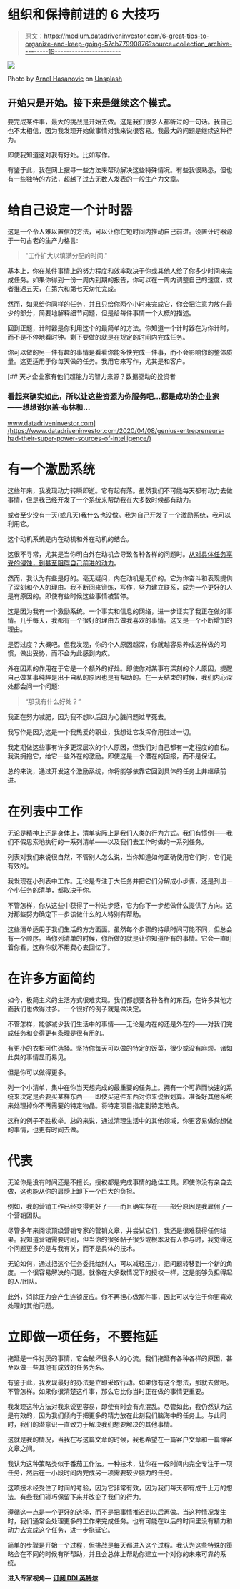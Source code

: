 # 组织和保持前进的 6 大技巧

> 原文：<https://medium.datadriveninvestor.com/6-great-tips-to-organize-and-keep-going-57cb77990876?source=collection_archive---------19----------------------->

![](img/0c43769cd203b22783fd303f94245b19.png)

Photo by [Arnel Hasanovic](https://unsplash.com/@arnelhasanovic?utm_source=medium&utm_medium=referral) on [Unsplash](https://unsplash.com?utm_source=medium&utm_medium=referral)

## 开始只是开始。接下来是继续这个模式。

要完成某件事，最大的挑战是开始去做。这是我们很多人都听过的一句话。我自己也不太相信，因为我发现开始做事情对我来说很容易。我最大的问题是继续这种行为。

即使我知道这对我有好处。比如写作。

有鉴于此，我在网上搜寻一些方法来帮助解决这些特殊情况。有些我很熟悉，但也有一些独特的方法，超越了过去无数人发表的一般生产力文章。

# 给自己设定一个计时器

这是一个令人难以置信的方法，可以让你在短时间内推动自己前进。设置计时器源于一句古老的生产力格言:

> "工作扩大以填满分配的时间."

基本上，你在某件事情上的努力程度和效率取决于你或其他人给了你多少时间来完成任务。如果你得到一份一周内到期的报告，你可以在一周内调整自己的速度，或者推迟五天，在第六和第七天匆忙完成。

然而，如果给你同样的任务，并且只给你两个小时来完成它，你会把注意力放在最少的部分，简要地解释细节问题，但是给每件事情一个大概的描述。

回到正题，计时器是你利用这个的最简单的方法。你知道一个计时器在为你计时，而不是不停地看时钟。剩下要做的就是在规定的时间内完成任务。

你可以做的另一件有趣的事情是看看你能多快完成一件事，而不会影响你的整体质量。这更适用于你每天做的任务。我用它来写作，尤其是和客户。

[](https://www.datadriveninvestor.com/2020/04/08/genius-entrepreneurs-had-their-super-power-sources-of-intelligence/) [## 天才企业家有他们超能力的智力来源？数据驱动的投资者

### 看起来确实如此，所以让这些资源为你服务吧...都是成功的企业家——想想谢尔盖·布林和…

www.datadriveninvestor.com](https://www.datadriveninvestor.com/2020/04/08/genius-entrepreneurs-had-their-super-power-sources-of-intelligence/) 

# 有一个激励系统

这些年来，我发现动力转瞬即逝。它有起有落。虽然我们不可能每天都有动力去做事情，但是我已经开发了一个系统来帮助我在大多数时候都有动力。

或者至少没有一天(或几天)我什么也没做。我为自己开发了一个激励系统，我可以利用它。

这个动机系统是内在动机和外在动机的结合。

这很不寻常，尤其是当你明白外在动机会导致各种各样的问题时。[从对具体任务享受的侵蚀，到甚至阻碍自己前进的动力](https://procrastination.com/blog/26/drawbacks-of-extrinsic-motivation#:~:text=Unfortunately%2C%20extrinsic%20motivation%20can%20also,rewards%20can%20reduce%20intrinsic%20motivation.)。

然而，我认为有些是好的。毫无疑问，内在动机是无价的。它为你奋斗和表现提供了深刻和个人的理由。我不断回来锻炼，写作，努力建立联系，成为一个更好的人是有原因的。即使有些时候这些事情被暂停。

这是因为我有一个激励系统。一个事实和信息的网络，进一步证实了我正在做的事情。几乎每天，我都有一个很好的理由去做我喜欢的事情。这又是一个不断增加的理由。

是否过度？大概吧。但我发现，你的个人原因越深，你就越容易养成这样做的习惯，做出妥协，而不会为此感到内疚。

外在因素的作用在于它是一个额外的好处。即使你对某事有深刻的个人原因，提醒自己做某事纯粹是出于自私的原因也是有帮助的。在一天结束的时候，我们内心深处都会问一个问题:

> “那我有什么好处？”

我正在努力减肥，因为我不想以后因为心脏问题过早死去。

我写作是因为这是一个我热爱的职业，我想让它发挥作用胜过一切。

我定期做这些事有许多更深层次的个人原因，但我们对自己都有一定程度的自私。我说拥抱它，给它一些外在的激励。即使这是一个潜在的回报，而不是保证。

总的来说，通过开发这个激励系统，你将能够依靠它回到具体的任务上并继续前进。

# 在列表中工作

无论是精神上还是身体上，清单实际上是我们人类的行为方式。我们有惯例——我们不假思索地执行的一系列清单——以及我们去工作时做的一系列任务。

列表对我们来说很自然，不管别人怎么说，当你知道如何正确使用它们时，它们是有效的。

我发现在小列表中工作。无论是专注于大任务并把它们分解成小步骤，还是列出一个小任务的清单，都取决于你。

不管怎样，你从这些中获得了一种进步感，它为你下一步想做什么提供了方向。这对那些努力确定下一步该做什么的人特别有帮助。

这些清单适用于我们生活的方方面面。虽然每个步骤的持续时间可能不同，但总会有一个顺序。当你列清单的时候，你所做的就是让你知道所有的事情。它会一直盯着你看，这样你就不用费心去回忆了。

# 在许多方面简约

如今，极简主义的生活方式很难实现。我们都想要各种各样的东西，在许多其他方面我们也做得过多。一个很好的例子就是做决定。

不管怎样，能够减少我们生活中的事情——无论是内在的还是外在的——对我们完成任务和变得更有条理是很有用的。

有更小的衣柜可供选择。坚持你每天可以做的特定的饭菜，很少或没有麻烦。诸如此类的事情显而易见。

但是你可以做得更多。

列一个小清单，集中在你当天想完成的最重要的任务上。拥有一个可靠而快速的系统来决定是否要买某样东西——即使买这件东西对你来说很划算。准备好其他系统来处理掉你不再需要的特定物品。将特定项目指定到特定地点。

这样的例子不胜枚举。总的来说，通过清理生活中的其他领域，你更容易做你想做的事情，也更有时间去做。

# 代表

无论你是没有时间还是不擅长，授权都是完成事情的绝佳工具。即使你没有亲自去做，这也能从你的肩膀上卸下一个巨大的负担。

例如，我的营销工作已经变得更好了——而且确实存在——部分原因是我雇佣了一个营销团队。

尽管多年来阅读顶级营销专家的营销文章，并尝试它们，我还是很难获得任何结果。我知道营销需要时间，但当你的很多帖子很少或根本没有人参与时，我觉得这个问题更多的是与我有关，而不是具体的技术。

无论如何，通过把这个任务委托给别人，可以减轻压力，把问题转移到一个新的角度。一个很容易解决的问题。就像在大多数情况下的授权一样，这是能够负担得起的人/团队。

此外，消除压力会产生连锁反应。你不再担心做那件事，因此可以专注于你更喜欢处理的其他问题。

# 立即做一项任务，不要拖延

拖延是一件讨厌的事情，它会破坏很多人的心流。我们拖延有各种各样的原因，甚至以做一些其他有成效的任务为名。

有鉴于此，我发现最好的办法是立即采取行动。如果你有这个想法，那就去做吧。不管怎样。如果你很清楚这件事，那么它比你当时正在做的事情更重要。

我发现这种方法对我来说更容易，即使有时会有点混乱。尽管如此，我仍然认为这是有效的，因为我们倾向于把更多的精力放在此刻我们脑海中的任务上。与此同时，我们的潜意识一直致力于解决我们想要解决的其他事情。

这就是我的情况，当我在写这篇文章的时候，我也希望在一篇客户文章和一篇博客文章之间。

我认为这种策略类似于番茄工作法。一种技术，让你在一段时间内完全专注于一项任务，然后在一小段时间内完成另一项需要较少脑力的任务。

这项技术经受住了时间的考验，因为它非常有效，因为我们每天都有成千上万的想法。有些我们碰巧保留下来并改变了我们的行为。

遵循这一点是一个更好的选择，而不是把事情推迟到以后再做。当这种情况发生时，我们通常会处理更多的工作来完成任务。也有可能在以后的时间里没有精力和动力去完成这个任务，进一步拖延它。

简单的步骤是开始一个过程，但挑战是每天都进入这个过程。我认为这些特殊的策略会在不同的时候有所帮助，并且会总体上帮助你建立一个对你的未来可靠的系统。

**进入专家视角—** [**订阅 DDI 英特尔**](https://datadriveninvestor.com/ddi-intel)